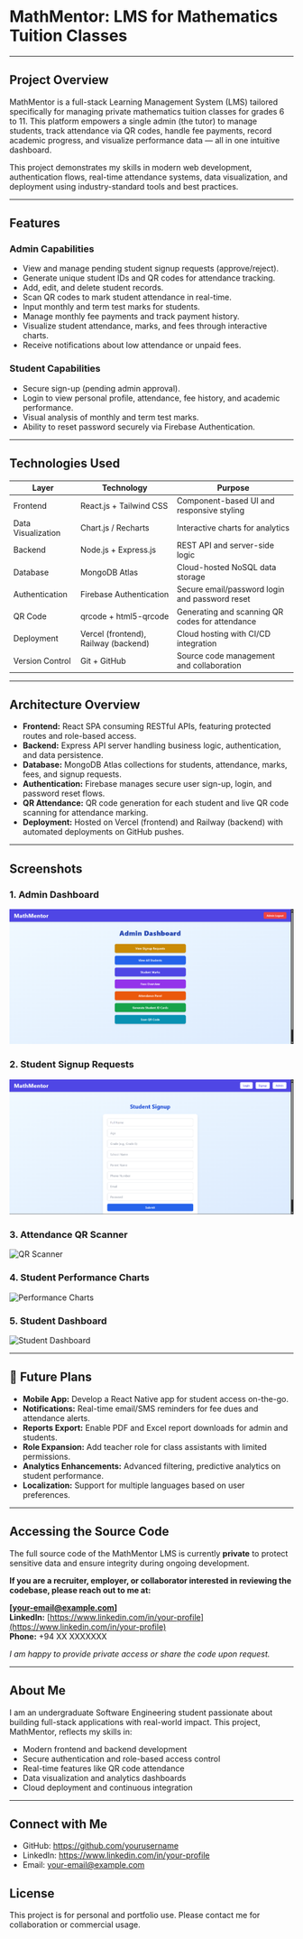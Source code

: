 # MathMentor: LMS for Mathematics Tuition Classes

---

## Project Overview

MathMentor is a full-stack Learning Management System (LMS) tailored specifically for managing private mathematics tuition classes for grades 6 to 11. This platform empowers a single admin (the tutor) to manage students, track attendance via QR codes, handle fee payments, record academic progress, and visualize performance data — all in one intuitive dashboard.

This project demonstrates my skills in modern web development, authentication flows, real-time attendance systems, data visualization, and deployment using industry-standard tools and best practices.

---

## Features

### Admin Capabilities
- View and manage pending student signup requests (approve/reject).
- Generate unique student IDs and QR codes for attendance tracking.
- Add, edit, and delete student records.
- Scan QR codes to mark student attendance in real-time.
- Input monthly and term test marks for students.
- Manage monthly fee payments and track payment history.
- Visualize student attendance, marks, and fees through interactive charts.
- Receive notifications about low attendance or unpaid fees.

### Student Capabilities
- Secure sign-up (pending admin approval).
- Login to view personal profile, attendance, fee history, and academic performance.
- Visual analysis of monthly and term test marks.
- Ability to reset password securely via Firebase Authentication.
  
---

## Technologies Used

| Layer          | Technology               | Purpose                                        |
|----------------|--------------------------|------------------------------------------------|
| Frontend       | React.js + Tailwind CSS  | Component-based UI and responsive styling      |
| Data Visualization | Chart.js / Recharts   | Interactive charts for analytics                |
| Backend        | Node.js + Express.js     | REST API and server-side logic                   |
| Database       | MongoDB Atlas            | Cloud-hosted NoSQL data storage                  |
| Authentication | Firebase Authentication  | Secure email/password login and password reset |
| QR Code        | qrcode + html5-qrcode    | Generating and scanning QR codes for attendance |
| Deployment     | Vercel (frontend), Railway (backend) | Cloud hosting with CI/CD integration  |
| Version Control| Git + GitHub             | Source code management and collaboration         |

---

## Architecture Overview

- **Frontend:** React SPA consuming RESTful APIs, featuring protected routes and role-based access.
- **Backend:** Express API server handling business logic, authentication, and data persistence.
- **Database:** MongoDB Atlas collections for students, attendance, marks, fees, and signup requests.
- **Authentication:** Firebase manages secure user sign-up, login, and password reset flows.
- **QR Attendance:** QR code generation for each student and live QR code scanning for attendance marking.
- **Deployment:** Hosted on Vercel (frontend) and Railway (backend) with automated deployments on GitHub pushes.

---

## Screenshots

### 1. Admin Dashboard  
![Admin Dashboard](./screenshots/admin-dashboard.png)

### 2. Student Signup Requests  
![Signup Requests ](./screenshots/signup-requests.png)

### 3. Attendance QR Scanner  
![QR Scanner ](./screenshots/qr-scanner.png)

### 4. Student Performance Charts  
![Performance Charts](./screenshots/performance-charts.png)

### 5. Student Dashboard  
![Student Dashboard](./screenshots/student-dashboard.png)

---

## 🚀 Future Plans

- **Mobile App:** Develop a React Native app for student access on-the-go.
- **Notifications:** Real-time email/SMS reminders for fee dues and attendance alerts.
- **Reports Export:** Enable PDF and Excel report downloads for admin and students.
- **Role Expansion:** Add teacher role for class assistants with limited permissions.
- **Analytics Enhancements:** Advanced filtering, predictive analytics on student performance.
- **Localization:** Support for multiple languages based on user preferences.

---

## Accessing the Source Code

The full source code of the MathMentor LMS is currently **private** to protect sensitive data and ensure integrity during ongoing development.

**If you are a recruiter, employer, or collaborator interested in reviewing the codebase, please reach out to me at:**

**[your-email@example.com]**  
**LinkedIn:** [https://www.linkedin.com/in/your-profile](https://www.linkedin.com/in/your-profile)  
**Phone:** +94 XX XXXXXXX

_I am happy to provide private access or share the code upon request._

---

## About Me

I am an undergraduate Software Engineering student passionate about building full-stack applications with real-world impact. This project, MathMentor, reflects my skills in:

- Modern frontend and backend development
- Secure authentication and role-based access control
- Real-time features like QR code attendance
- Data visualization and analytics dashboards
- Cloud deployment and continuous integration

---

## Connect with Me
- GitHub: https://github.com/yourusername
- LinkedIn: https://www.linkedin.com/in/your-profile
- Email: your-email@example.com

## License
This project is for personal and portfolio use. Please contact me for collaboration or commercial usage.
